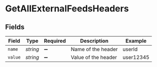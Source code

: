 # GetAllExternalFeedsHeaders


## Fields

| Field               | Type                | Required            | Description         | Example             |
| ------------------- | ------------------- | ------------------- | ------------------- | ------------------- |
| `name`              | *string*            | :heavy_minus_sign:  | Name of the header  | userId              |
| `value`             | *string*            | :heavy_minus_sign:  | Value of the header | user12345           |